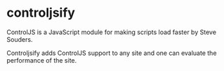controljsify
============

ControlJS is a JavaScript module for making scripts load faster by Steve Souders.

Controljsify adds ControlJS support to any site and one can evaluate the performance of the site.
